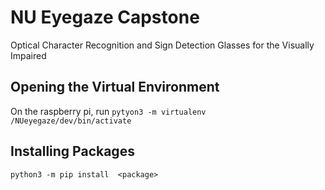# NU Eyegaze Capstone
Optical Character Recognition and Sign Detection Glasses for the Visually Impaired

## Opening the Virtual Environment
On the raspberry pi, run `pytyon3 -m virtualenv /NUeyegaze/dev/bin/activate`

## Installing Packages
`python3 -m pip install  <package>`
